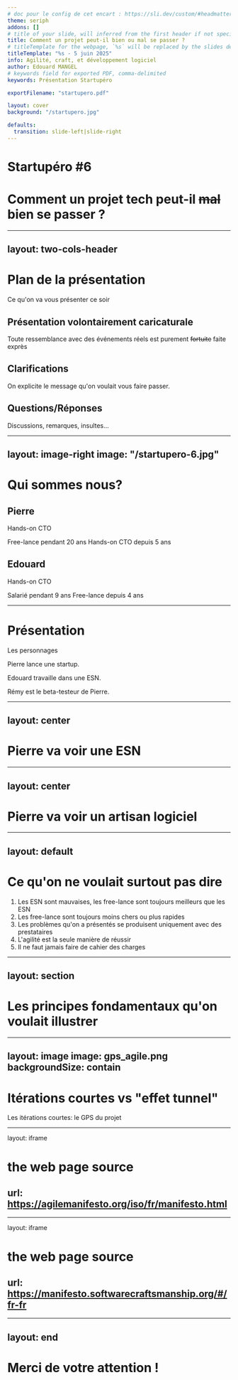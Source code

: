 ```yaml
---
# doc pour le config de cet encart : https://sli.dev/custom/#headmatter
theme: seriph
addons: []
# title of your slide, will inferred from the first header if not specified
title: Comment un projet peut-il bien ou mal se passer ?
# titleTemplate for the webpage, `%s` will be replaced by the slides deck's title
titleTemplate: "%s - 5 juin 2025"
info: Agilité, craft, et développement logiciel
author: Edouard MANGEL
# keywords field for exported PDF, comma-delimited
keywords: Présentation Startupéro

exportFilename: "startupero.pdf"

layout: cover
background: "/startupero.jpg"

defaults:
  transition: slide-left|slide-right
---
```


# Startupéro #6 

# Comment un projet tech peut-il ~~mal~~ bien  se passer ?


<!--
The last comment block of each slide will be treated as slide notes. It will be visible and editable in Presenter Mode along with the slide. [Read more in the docs](https://sli.dev/guide/syntax.html#notes)
-->

---
layout: two-cols-header
---

# Plan de la présentation 
Ce qu'on va vous présenter ce soir 
<v-clicks>


## Présentation volontairement caricaturale 

Toute ressemblance avec des événements réels est purement ~~fortuite~~ faite exprès

</v-clicks>

<v-click>

## Clarifications 

On explicite le message qu'on voulait vous faire passer. 

</v-click>

<v-click>

## Questions/Réponses

Discussions, remarques, insultes... 

</v-click>



---
layout: image-right
image: "/startupero-6.jpg"
---

# Qui sommes nous? 

## Pierre 
Hands-on CTO

Free-lance pendant 20 ans 
Hands-on CTO depuis 5 ans


## Edouard
Hands-on CTO

Salarié pendant 9 ans
Free-lance depuis 4 ans 


---

# Présentation 
Les personnages 

Pierre lance une startup. 

Edouard travaille dans une ESN.

Rémy est le beta-testeur de Pierre.

---
layout: center
--- 

# Pierre va voir une ESN 


---
layout: center
--- 

# Pierre va voir un artisan logiciel

---
layout: default
---

# Ce qu'on ne voulait surtout pas dire 

<v-clicks>

1. Les ESN sont mauvaises, les free-lance sont toujours meilleurs que les ESN
2. Les free-lance sont toujours moins chers ou plus rapides
3. Les problèmes qu'on a présentés se produisent uniquement avec des prestataires
4. L'agilité est la seule manière de réussir 
5. Il ne faut jamais faire de cahier des charges

</v-clicks>

--- 
layout: section
--- 

# Les principes fondamentaux qu'on voulait illustrer



---
layout: image
image: gps_agile.png
backgroundSize: contain
---

# Itérations courtes vs "effet tunnel" 
Les itérations courtes: le GPS du projet


---
layout: iframe

# the web page source
url: https://agilemanifesto.org/iso/fr/manifesto.html
---


---
layout: iframe

# the web page source
url: https://manifesto.softwarecraftsmanship.org/#/fr-fr
---





---
layout: end
---

# Merci de votre attention ! 